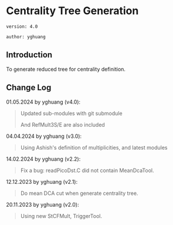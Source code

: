 # Centrality Tree Generation

`version: 4.0`

`author: yghuang`

## Introduction

To generate reduced tree for centrality definition.

## Change Log

01.05.2024 by yghuang (v4.0):

> Updated sub-modules with git submodule
>
> And RefMult3S/E are also included

04.04.2024 by yghuang (v3.0):

> Using Ashish's definition of multiplicities, and latest modules

14.02.2024 by yghuang (v2.2):

> Fix a bug: readPicoDst.C did not contain MeanDcaTool.

12.12.2023 by yghuang (v2.1):

> Do mean DCA cut when generate centrality tree.

20.11.2023 by yghuang (v2.0):

> Using new StCFMult, TriggerTool.
